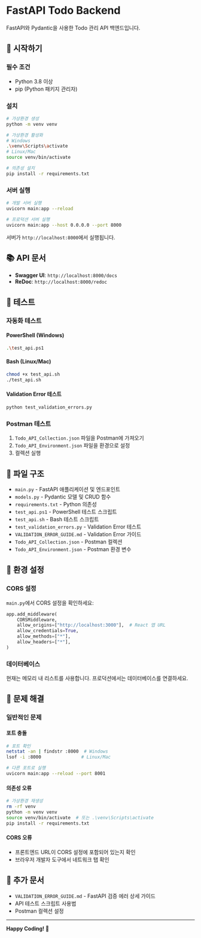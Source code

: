 # FastAPI Todo Backend

FastAPI와 Pydantic을 사용한 Todo 관리 API 백엔드입니다.

## 🚀 시작하기

### 필수 조건
- Python 3.8 이상
- pip (Python 패키지 관리자)

### 설치

```bash
# 가상환경 생성
python -m venv venv

# 가상환경 활성화
# Windows
.\venv\Scripts\activate
# Linux/Mac
source venv/bin/activate

# 의존성 설치
pip install -r requirements.txt
```

### 서버 실행

```bash
# 개발 서버 실행
uvicorn main:app --reload

# 프로덕션 서버 실행
uvicorn main:app --host 0.0.0.0 --port 8000
```

서버가 `http://localhost:8000`에서 실행됩니다.

## 📚 API 문서

- **Swagger UI**: `http://localhost:8000/docs`
- **ReDoc**: `http://localhost:8000/redoc`

## 🧪 테스트

### 자동화 테스트

#### PowerShell (Windows)
```bash
.\test_api.ps1
```

#### Bash (Linux/Mac)
```bash
chmod +x test_api.sh
./test_api.sh
```

#### Validation Error 테스트
```bash
python test_validation_errors.py
```

### Postman 테스트

1. `Todo_API_Collection.json` 파일을 Postman에 가져오기
2. `Todo_API_Environment.json` 파일을 환경으로 설정
3. 컬렉션 실행

## 📁 파일 구조

- `main.py` - FastAPI 애플리케이션 및 엔드포인트
- `models.py` - Pydantic 모델 및 CRUD 함수
- `requirements.txt` - Python 의존성
- `test_api.ps1` - PowerShell 테스트 스크립트
- `test_api.sh` - Bash 테스트 스크립트
- `test_validation_errors.py` - Validation Error 테스트
- `VALIDATION_ERROR_GUIDE.md` - Validation Error 가이드
- `Todo_API_Collection.json` - Postman 컬렉션
- `Todo_API_Environment.json` - Postman 환경 변수

## 🔧 환경 설정

### CORS 설정

`main.py`에서 CORS 설정을 확인하세요:

```python
app.add_middleware(
    CORSMiddleware,
    allow_origins=["http://localhost:3000"],  # React 앱 URL
    allow_credentials=True,
    allow_methods=["*"],
    allow_headers=["*"],
)
```

### 데이터베이스

현재는 메모리 내 리스트를 사용합니다. 프로덕션에서는 데이터베이스를 연결하세요.

## 🐛 문제 해결

### 일반적인 문제

#### 포트 충돌
```bash
# 포트 확인
netstat -an | findstr :8000  # Windows
lsof -i :8000               # Linux/Mac

# 다른 포트로 실행
uvicorn main:app --reload --port 8001
```

#### 의존성 오류
```bash
# 가상환경 재생성
rm -rf venv
python -m venv venv
source venv/bin/activate  # 또는 .\venv\Scripts\activate
pip install -r requirements.txt
```

#### CORS 오류
- 프론트엔드 URL이 CORS 설정에 포함되어 있는지 확인
- 브라우저 개발자 도구에서 네트워크 탭 확인

## 📖 추가 문서

- `VALIDATION_ERROR_GUIDE.md` - FastAPI 검증 에러 상세 가이드
- API 테스트 스크립트 사용법
- Postman 컬렉션 설정

---

**Happy Coding! 🎉**
